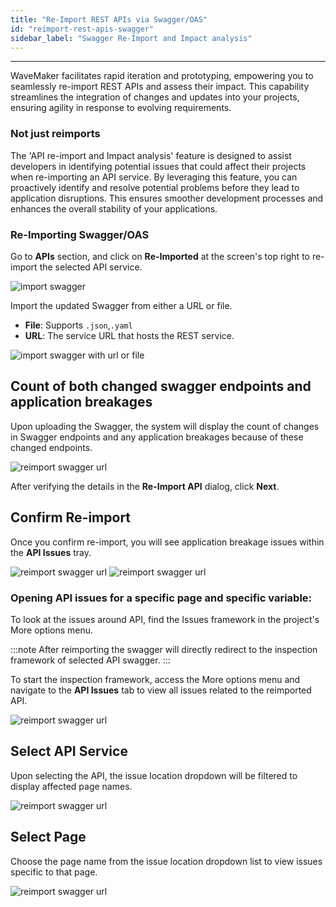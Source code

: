 ```yaml
---
title: "Re-Import REST APIs via Swagger/OAS"
id: "reimport-rest-apis-swagger"
sidebar_label: "Swagger Re-Import and Impact analysis"
---
```

---

WaveMaker facilitates rapid iteration and prototyping, empowering you to seamlessly re-import REST APIs and assess their impact. This capability streamlines the integration of changes and updates into your projects, ensuring agility in response to evolving requirements.

### Not just reimports

The 'API re-import and Impact analysis' feature is designed to assist developers in identifying potential issues that could affect their projects when re-importing an API service. By leveraging this feature, you can proactively identify and resolve potential problems before they lead to application disruptions. This ensures smoother development processes and enhances the overall stability of your applications.

### Re-Importing Swagger/OAS

Go to **APIs** section, and click on **Re-Imported** at the screen's top right to re-import the selected API service.

![import swagger](/learn/assets/reimport-swagger.PNG)

Import the updated Swagger from either a URL or file.

- **File**: Supports `.json`,`.yaml`  
- **URL**: The service URL that hosts the REST service.  

![import swagger with url or file](/learn/assets/upload-updated-file-url-swagger.PNG)

## Count of both changed swagger endpoints and application breakages

Upon uploading the Swagger, the system will display the count of changes in Swagger endpoints and any application breakages because of these changed endpoints.

![reimport swagger url](/learn/assets/reimport-swagger-url.PNG)

After verifying the details in the **Re-Import API** dialog, click **Next**.

## Confirm Re-import

Once you confirm re-import, you will see application breakage issues within the **API Issues** tray.

![reimport swagger url](/learn/assets/confirm-reimport.PNG)
![reimport swagger url](/learn/assets/API-reimport-tray.PNG)

### Opening API issues for a specific page and specific variable:

To look at the issues around API, find the Issues framework in the project's More options menu.

:::note
After reimporting the swagger will directly redirect to the inspection framework of selected API swagger.
:::

To start the inspection framework, access the More options menu and navigate to the **API Issues** tab to view all issues related to the reimported API.

![reimport swagger url](/learn/assets/API-reimport-tray.PNG)

## Select API Service

Upon selecting the API, the issue location dropdown will be filtered to display affected page names.

![reimport swagger url](/learn/assets/APIselection-reimport-tray.PNG)

## Select Page

Choose the page name from the issue location dropdown list to view issues specific to that page.

![reimport swagger url](/learn/assets/Pageselection-reimport-tray.PNG)
